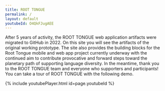 ```yaml
---
title: ROOT TONGUE
permalink: /
layout: default
youtubeId: O4QkFJugAEE
---
```


After 5 years of activity, the ROOT TONGUE web application artifacts were migrated to GitHub in 2022. On this site you will see the artifacts of the original working prototype. The site also provides the building blocks for the Root Tongue mobile and web app project currently underway with the continued aim to contribute provocative and forward steps toward the planetary path of supporting language diversity. In the meantime, thank you to the ROOT TONGUE team and everyone who supporters and participants! You can take a tour of ROOT TONGUE with the following demo.



{% include youtubePlayer.html id=page.youtubeId %}

